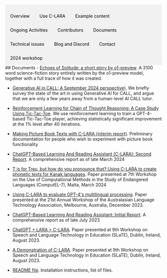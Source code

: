 <div style="overflow: hidden; background-color: #f1f1f1;">

  <a href="index.html" style="float: left; display: block; color: black; text-align: center; padding: 14px 16px; text-decoration: none;">Overview</a>
  <a href="using.html" style="float: left; display: block; color: black; text-align: center; padding: 14px 16px; text-decoration: none;">Use C-LARA</a>
  <a href="examples.html" style="float: left; display: block; color: black; text-align: center; padding: 14px 16px; text-decoration: none;">Example content</a>
  <a href="ongoing_activities.html" style="float: left; display: block; color: black; text-align: center; padding: 14px 16px; text-decoration: none;">Ongoing Activities</a>
  <a href="collaborators.html" style="float: left; display: block; color: black; text-align: center; padding: 14px 16px; text-decoration: none;">Contributors</a>
  <a href="documents.html" style="float: left; display: block; color: black; text-align: center; padding: 14px 16px; text-decoration: none;">Documents</a>
  <a href="performance.html" style="float: left; display: block; color: black; text-align: center; padding: 14px 16px; text-decoration: none;">Technical issues</a>
  <a href="blog.html" style="float: left; display: block; color: black; text-align: center; padding: 14px 16px; text-decoration: none;">Blog and Discord</a>
  <a href="contact.html" style="float: left; display: block; color: black; text-align: center; padding: 14px 16px; text-decoration: none;">Contact</a>
  <a href="flinders_2024_workshop.html" style="float: left; display: block; color: black; text-align: center; padding: 14px 16px; text-decoration: none;">2024 workshop</a>

</div>
## Documents
- <a href="https://www.researchgate.net/publication/384217262_Echoes_of_Solitude_a_short_story_by_o1-preview" target="_blank">Echoes of Solitude: a short story by o1-preview</a>. A 3100 word science-fiction story entirely written by the o1-preview model, together with a full trace of how it was created.

- <a href="https://www.researchgate.net/publication/383776754_Generative_AI_in_CALL_A_September_2024_perspectivet" target="_blank">Generative AI in CALL: A September 2024 perspective)</a>. We briefly survey the state of the art in using Generative AI for CALL, and argue that we are only a few years away from a human-level AI CALL tutor.

- <a href="https://www.researchgate.net/publication/382496965_Reinforcement_Learning_for_Chain_of_Thought_Reasoning_A_Case_Study_Using_Tic-Tac-Toe" target="_blank">Reinforcement Learning for Chain of Thought Reasoning: A Case Study Using Tic-Tac-Toe</a>. We use reinforcement learning to train a GPT-4-based Tic-Tac-Toe player, achieving statistically significant improvement at the 1% level after 40 iterations.

- <a href="researchgate.net/publication/381323238_Making_Picture_Book_Texts_with_C-LARA_interim_report" target="_blank">Making Picture Book Texts with C-LARA (interim report)</a>. Preliminary documentation for people who wish to experiment with picture book functionality

- <a href="https://www.researchgate.net/publication/379119435_ChatGPT-Based_Learning_And_Reading_Assistant_C-LARA_Second_Report" target="_blank">ChatGPT-Based Learning And Reading Assistant (C-LARA): Second Report</a>. A comprehensive report as of late March 2024

- <a href="https://www.researchgate.net/publication/379148115_T_is_for_Treu_but_how_do_you_pronounce_that_Using_C-LARA_to_create_phonetic_texts_for_Kanak_languages" target="_blank">T is for Treu, but how do you pronounce that? Using C-LARA to create phonetic texts for Kanak languages</a>. Paper presented at 7th Workshop on the Use of Computational Methods in the Study of Endangered Languages (ComputEL-7), Malta, March 2024

- <a href="https://www.researchgate.net/publication/375999167_Using_C-LARA_to_evaluate_GPT-4's_multilingual_processing/stats" target="_blank">Using C-LARA to evaluate GPT-4's multilingual processing</a>. Paper presented at the 21st Annual Workshop of the Australasian Language Technology Association, Melbourne, Australia, December 2023.

- <a href="https://www.researchgate.net/publication/372526096_ChatGPT-Based_Learning_And_Reading_Assistant_Initial_Report" target="_blank">ChatGPT-Based Learning And Reading Assistant: Initial Report</a>. A comprehensive report as of late July 2023

- <a href="https://www.researchgate.net/publication/373952306_ChatGPT_LARA_C-LARA" target="_blank">ChatGPT + LARA = C-LARA</a>. Paper presented at 9th Workshop on Speech and Language Technology in Education (SLaTE), Dublin, Ireland, August 2023.

- <a href="https://www.researchgate.net/publication/373952196_A_Demonstration_of_C-LARA" target="_blank">A Demonstration of C-LARA</a>. Paper presented at 9th Workshop on Speech and Language Technology in Education (SLaTE), Dublin, Ireland, August 2023.

- <a href="https://github.com/mannyrayner/C-LARA/blob/main/README.txt" target="_blank">README file</a>. Installation instructions, list of files.


